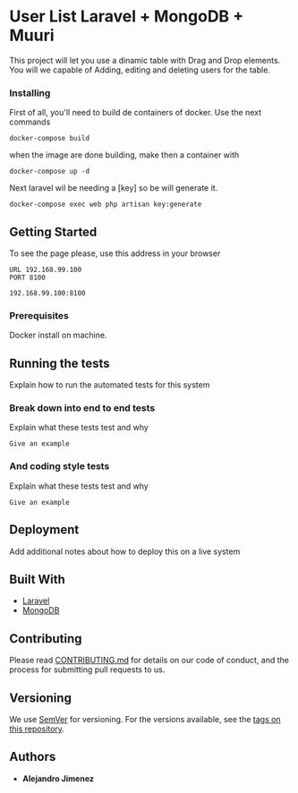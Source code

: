 # User List Laravel + MongoDB + Muuri

This project will let you use a dinamic table with Drag and Drop elements.
You will we capable of Adding, editing and deleting users for the table.

### Installing

First of all, you'll need to build de containers of docker.
Use the next commands

```
docker-compose build
```
when the image are done building, make then a container with
```
docker-compose up -d
```
Next laravel wil be needing a [key] so be will generate it. 
```
docker-compose exec web php artisan key:generate
```


## Getting Started
To see the page please, use this address in your browser
```
URL 192.168.99.100
PORT 8100

192.168.99.100:8100
```

### Prerequisites

Docker install on machine.

## Running the tests

Explain how to run the automated tests for this system

### Break down into end to end tests

Explain what these tests test and why

```
Give an example
```

### And coding style tests

Explain what these tests test and why

```
Give an example
```

## Deployment

Add additional notes about how to deploy this on a live system

## Built With

* [Laravel](https://laravel.com/docs/5.7) 
* [MongoDB](https://www.mongodb.com/) 

## Contributing

Please read [CONTRIBUTING.md](https://gist.github.com/PurpleBooth/b24679402957c63ec426) for details on our code of conduct, and the process for submitting pull requests to us.

## Versioning

We use [SemVer](http://semver.org/) for versioning. For the versions available, see the [tags on this repository](https://github.com/your/project/tags). 

## Authors

* **Alejandro Jimenez** 


